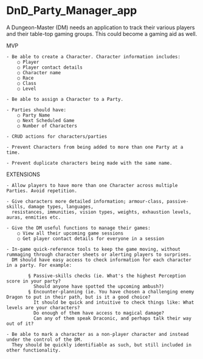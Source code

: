 # DnD_Party_Manager_app

A Dungeon-Master (DM) needs an application to track their various players and their table-top gaming groups. This could become a gaming aid as well.


MVP

	- Be able to create a Character. Character information includes:
		○ Player
		○ Player contact details
		○ Character name
		○ Race
		○ Class
		○ Level
		
	- Be able to assign a Character to a Party.
	
	- Parties should have:
		○ Party Name
		○ Next Scheduled Game
		○ Number of Characters
		
	- CRUD actions for characters/parties

	- Prevent Characters from being added to more than one Party at a time.
	
	- Prevent duplicate characters being made with the same name.
	

EXTENSIONS

	- Allow players to have more than one Character across multiple Parties. Avoid repetition.
	
	- Give characters more detailed information; armour-class, passive-skills, damage types, languages, 
	  resistances, immunities, vision types, weights, exhaustion levels, auras, enmities etc.
	
	- Give the DM useful functions to manage their games:
		○ View all their upcoming game sessions
		○ Get player contact details for everyone in a session
		
	- In-game quick-reference tools to keep the game moving, without rummaging through character sheets or alerting players to surprises. 
	  DM should have easy access to check information for each character in a party. For example:
  
			§ Passive-skills checks (ie. What's the highest Perception score in your party? 
			  Should anyone have spotted the upcoming ambush?)
			§ Encounter-planning (ie. You have chosen a challenging enemy Dragon to put in their path, but is it a good choice? 
			  It should be quick and intuitive to check things like: What levels are your characters? 
			  Do enough of them have access to magical damage? 
			  Can any of them speak Draconic, and perhaps talk their way out of it?
			
	- Be able to mark a character as a non-player character and instead under the control of the DM. 
	  They should be quickly identifiable as such, but still included in other functionality.
